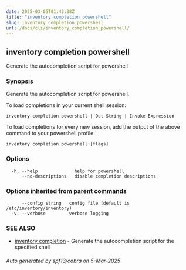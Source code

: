 ```yaml
---
date: 2025-03-05T01:43:38Z
title: "inventory completion powershell"
slug: inventory_completion_powershell
url: /docs/cli/inventory_completion_powershell/
---
```

## inventory completion powershell

Generate the autocompletion script for powershell

### Synopsis

Generate the autocompletion script for powershell.

To load completions in your current shell session:

	inventory completion powershell | Out-String | Invoke-Expression

To load completions for every new session, add the output of the above command
to your powershell profile.


```
inventory completion powershell [flags]
```

### Options

```
  -h, --help              help for powershell
      --no-descriptions   disable completion descriptions
```

### Options inherited from parent commands

```
      --config string   config file (default is /etc/inventory/inventory)
  -v, --verbose         verbose logging
```

### SEE ALSO

* [inventory completion](/docs/cli/inventory_completion/)	 - Generate the autocompletion script for the specified shell

###### Auto generated by spf13/cobra on 5-Mar-2025
